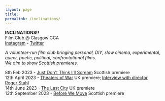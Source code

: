 ```yaml
---  
layout: page  
title:  
permalink: /inclinations/  
---  
```


**INCLINATIONS!_!_**  
Film Club @ Glasgow CCA  
[Instagram](https://www.instagram.com/inclinations_film_club/) - [Twitter](https://twitter.com/inclinations_fc)  
    
_A volunteer-run film club bringing personal, DIY, slow cinema, experimental, queer, poetic, political, confrontational films.  
We aim to show Scottish premieres._  
  
8th Feb 2023 - [Just Don't Think I'll Scream](https://www.cca-glasgow.com/programme/just-dont-think-ill-scream) Scottish premiere  
12th April 2023 - [Theaters of War](https://www.cca-glasgow.com/programme/theaters-of-war) UK premiere; [Interview with director Roger Stahl](https://www.conter.scot/2023/4/10/theatres-of-war-exposing-the-military-entertainment-complex/)  
14th June 2023 - [The Last City](https://www.cca-glasgow.com/programme/the-last-city) UK premiere  
13th September 2023 - [Before We Move](https://www.cca-glasgow.com/programme/before-we-move) Scottish premiere  

